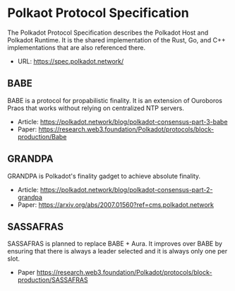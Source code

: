 # Polkaot Protocol Specification

The Polkadot Protocol Specification describes the Polkadot Host and Polkadot Runtime. It is the shared implementation of the Rust, Go, and C++ implementations that are also referenced there.

- URL: https://spec.polkadot.network/

## BABE
BABE is a protocol for propabilistic finality. It is an extension of Ouroboros Praos that works without relying on centralized NTP servers.

- Article: https://polkadot.network/blog/polkadot-consensus-part-3-babe
- Paper: https://research.web3.foundation/Polkadot/protocols/block-production/Babe

## GRANDPA
GRANDPA is Polkadot's finality gadget to achieve absolute finality.

- Article: https://polkadot.network/blog/polkadot-consensus-part-2-grandpa
- Paper: https://arxiv.org/abs/2007.01560?ref=cms.polkadot.network

## SASSAFRAS
SASSAFRAS is planned to replace BABE + Aura. It improves over BABE by ensuring that there is always a leader selected and it is always only one per slot.

- Paper https://research.web3.foundation/Polkadot/protocols/block-production/SASSAFRAS